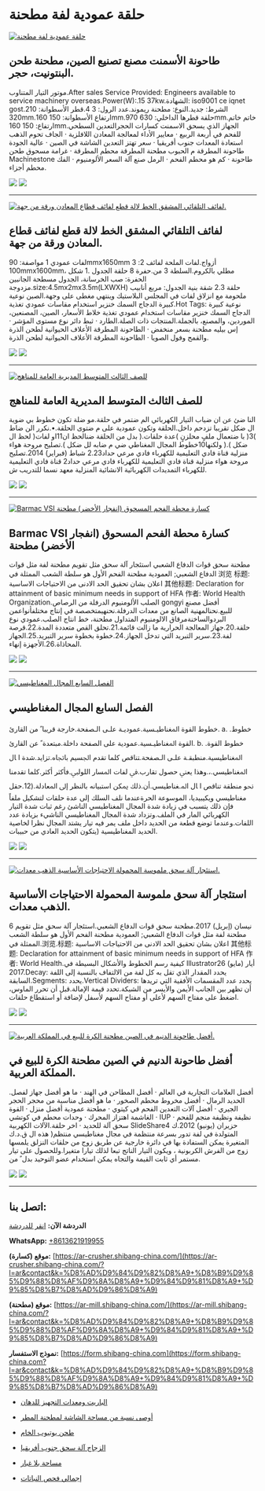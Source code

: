 # حلقة عمودية لفة مطحنة

<a href="https://swt.shibang-china.com/?l=ar&img&k=%D8%AD%D9%84%D9%82%D8%A9+%D8%B9%D9%85%D9%88%D8%AF%D9%8A%D8%A9+%D9%84%D9%81%D8%A9+%D9%85%D8%B7%D8%AD%D9%86%D8%A9" target="_blank">![حلقة عمودية لفة مطحنة](http://static.shibang-china.com/all-800x300/872.jpg)</a>

## طاحونة الأسمنت مصنع تصنيع الصين، مطحنة طحن البنتونيت، حجر.
موتور التيار المتناوب.After sales Service Provided: Engineers available to service machinery overseas.Power(W):.15 37kw.الشهادة: iso9001 ce iqnet gost.الشرط: جديد.النوع: مطحنة ريموند.عدد الرول: 3 4.قطر الأسطوانة: 210 320mm.ارتفاع الأسطوانة: 150 160mm.حلقة قطرها الداخلي: 630 970mm.خاتم خاتم ارتفاع: 150 160mm.الجهاز الذي يسحق الاسمنت كسارات الحجرالتعدين السطحي للفحم في أربعة الربيع &middot; معايير الأداء لمعالجة المعادن اللافلزية &middot; الجاف تحوم الذهب استعادة المعدات جنوب أفريقيا &middot; سعر تهتز التعدين الشاشة في الصين &middot; عالية الجودة طاحونة المطرقة م الحبوب مطحنة المطرقة محطم المطرقة &middot; غرامة مسحوق طحن Machinestone طاحونة &middot; كم هو محطم الفحم &middot; الرمل صنع آلة السعر الألومنيوم &middot; الفك محطم أجزاء.


<a href="https://whatsapp.shibangsoft.com/WhatsApp.php" target="_blank" title="WhatsApp">![](http://static.shibang-china.com/icon/whatsapp.png)</a> <a href="https://swt.shibang-china.com/?l=ar&icon&k=%D8%AD%D9%84%D9%82%D8%A9+%D8%B9%D9%85%D9%88%D8%AF%D9%8A%D8%A9+%D9%84%D9%81%D8%A9+%D9%85%D8%B7%D8%AD%D9%86%D8%A9" target="_blank">![](http://static.shibang-china.com/icon/chat-ar.png)</a>

---

<a href="https://swt.shibang-china.com/?l=ar&img&k=%D8%AD%D9%84%D9%82%D8%A9+%D8%B9%D9%85%D9%88%D8%AF%D9%8A%D8%A9+%D9%84%D9%81%D8%A9+%D9%85%D8%B7%D8%AD%D9%86%D8%A9" target="_blank">![لفائف التلقائي المشقق الخط لالة قطع لفائف قطاع المعادن ورقة من جهة.](http://static.shibang-china.com/all-800x300/1427.jpg)</a>

## لفائف التلقائي المشقق الخط لالة قطع لفائف قطاع المعادن ورقة من جهة.
لفات عمودي 1 مواصفة: 90mmx1650mm 3 أزواج.لفات الملحة لفائف 2: 100mmx1600mm، مطلي بالكروم.السلطة 3 من.حفرة 8 حلقة الجدول .1 شكل الحفرة: صب الخرسانة، الجدول مسطحة الجانبين مزدوجة.size:4.5mx2mx3.5m(LXWXH) حلقة 2.3 شقة بنية الجدول: مربع أنابيب ملحومة مع انزلاق لفات في المجلس البلاستيك وينتهي مغطى على وجهة.الصين نوعية كبيرة الدجاج السمك خنزير استخدام مقاسات عمودي تغذية.Hot Tags: نوعية كبيرة الدجاج السمك خنزير مقاسات استخدام عمودي تغذية خلاط الأسعار، الصين، المصنعين، الموردين، والمصنع، بالجملة.المنتجات ذات الصلة.الطارد &middot; ثبط دائر نوع مستوى المؤشر &middot; إس بيليه مطحنة بسعر منخفض &middot; الطاحونة المطرقة الأعلاف الحيوانية لطحن الذرة والقمح وفول الصويا &middot; الطاحونة المطرقة الأعلاف الحيوانية لطحن الذرة.


<a href="https://whatsapp.shibangsoft.com/WhatsApp.php" target="_blank" title="WhatsApp">![](http://static.shibang-china.com/icon/whatsapp.png)</a> <a href="https://swt.shibang-china.com/?l=ar&icon&k=%D8%AD%D9%84%D9%82%D8%A9+%D8%B9%D9%85%D9%88%D8%AF%D9%8A%D8%A9+%D9%84%D9%81%D8%A9+%D9%85%D8%B7%D8%AD%D9%86%D8%A9" target="_blank">![](http://static.shibang-china.com/icon/chat-ar.png)</a>

---

<a href="https://swt.shibang-china.com/?l=ar&img&k=%D8%AD%D9%84%D9%82%D8%A9+%D8%B9%D9%85%D9%88%D8%AF%D9%8A%D8%A9+%D9%84%D9%81%D8%A9+%D9%85%D8%B7%D8%AD%D9%86%D8%A9" target="_blank">![للصف الثالث المتوسط المديرية العامة للمناهج](http://static.shibang-china.com/all-800x300/719.jpg)</a>

## للصف الثالث المتوسط المديرية العامة للمناهج
النا ضئ عن ان ضياب التيار الكهربائي الم ضتمر في حلقة.مو ضلة تكون خطوط بي ضوية ال ضكل تقريبا تزدحم داخل.الحلقة وتكون عمودية على م ضتوى الحلقة.•.نكرر الن ضاط )3( با ضتعمال ملفٍ محلزنٍ )عدة حلقات.( بدل من الحلقة ضنالحظ ان11او لفات( لحظ ال ضكل ).( ولكنها10خطوط المجال المغناطي ضي م ضابه لل ضكل ).تصليح مروحة هواء منزلية قناة فادي التعليمية للكهرباء فادي مرعي حداد2.23 شباط (فبراير) 2014.تصليح مروحة هواء منزلية قناة فادي التعليمية للكهرباء فادي مرعي حداد2 قناة فادي التعليمية للكهرباء التمديدات الكهربائية الانشائية المنزلية معهد نسما للتدريب ش.


<a href="https://whatsapp.shibangsoft.com/WhatsApp.php" target="_blank" title="WhatsApp">![](http://static.shibang-china.com/icon/whatsapp.png)</a> <a href="https://swt.shibang-china.com/?l=ar&icon&k=%D8%AD%D9%84%D9%82%D8%A9+%D8%B9%D9%85%D9%88%D8%AF%D9%8A%D8%A9+%D9%84%D9%81%D8%A9+%D9%85%D8%B7%D8%AD%D9%86%D8%A9" target="_blank">![](http://static.shibang-china.com/icon/chat-ar.png)</a>

---

<a href="https://swt.shibang-china.com/?l=ar&img&k=%D8%AD%D9%84%D9%82%D8%A9+%D8%B9%D9%85%D9%88%D8%AF%D9%8A%D8%A9+%D9%84%D9%81%D8%A9+%D9%85%D8%B7%D8%AD%D9%86%D8%A9" target="_blank">![Barmac VSI كسارة محطة الفحم المسحوق (انفجار الأخضر) مطحنة](http://static.shibang-china.com/all-800x300/875.jpg)</a>

## Barmac VSI كسارة محطة الفحم المسحوق (انفجار الأخضر) مطحنة
مطحنة سحق قوات الدفاع الشعبي استئجار آلة سحق مثل تقويم مطحنة لفة مثل قوات الدفاع الشعبي; العمودية مطحنة الفحم الأول هو سلطة الشعب الممثلة في 浏览 标题: اعلان بشان تحقيق الحد الادنى من الاحتياجات الاساسية 其他标题: Declaration for attainment of basic minimum needs in support of HFA 作者: World Health Organization.الصلب الألومنيوم الدرفلة من الرصاص gongyi أفضل مصنع للبيع.نحنالمهنية الصانع من معدات الدرفلة.نحنهيمتخصصة في إنتاج مختلفأنواعمن البردوالساخنةمرقاق الالومنيوم المتداول مطحنة، خط انتاج الصلب.عمودي نوع حلقة.20.جهاز المعالجة الحرارية ما زالت قائمة.21.تحلق القص متعددة المدة.22.قرصة لفة.23.سرير التبريد التي تدخل الجهاز.24.خطوة بخطوة سرير التبريد.25.الجهاز المحاذاة.26.الأجهزة إنهاء.


<a href="https://whatsapp.shibangsoft.com/WhatsApp.php" target="_blank" title="WhatsApp">![](http://static.shibang-china.com/icon/whatsapp.png)</a> <a href="https://swt.shibang-china.com/?l=ar&icon&k=%D8%AD%D9%84%D9%82%D8%A9+%D8%B9%D9%85%D9%88%D8%AF%D9%8A%D8%A9+%D9%84%D9%81%D8%A9+%D9%85%D8%B7%D8%AD%D9%86%D8%A9" target="_blank">![](http://static.shibang-china.com/icon/chat-ar.png)</a>

---

<a href="https://swt.shibang-china.com/?l=ar&img&k=%D8%AD%D9%84%D9%82%D8%A9+%D8%B9%D9%85%D9%88%D8%AF%D9%8A%D8%A9+%D9%84%D9%81%D8%A9+%D9%85%D8%B7%D8%AD%D9%86%D8%A9" target="_blank">![الفصل السابع المجال المغناطيسي](http://static.shibang-china.com/all-800x300/353.jpg)</a>

## الفصل السابع المجال المغناطيسي
ﺧﻄﻮﻁ ﺍﻟﻘﻮﺓ ﺍﳌﻐﻨﺎﻃﻴـﺴﻴﺔ.ﻋﻤﻮﺩﻳـﺔ ﻋﻠـﻰ ﺍﻟـﺼﻔﺤﺔ.ﺧﺎﺭﺟﺔ ﻗﺮﻳﺒﺎﹰ ﻣﻦ ﺍﻟﻘﺎﺭﺉ. a. .ﺧﻄﻮﻁ ﺍﻟﻘﻮﺓ ﺍﳌﻐﻨﺎﻃﻴـﺴﻴﺔ.ﻋﻤﻮﺩﻳﺔ ﻋﻠﻰ ﺍﻟﺼﻔﺤﺔ ﺩﺍﺧﻠﺔ.ﻣﺒﺘﻌﺪﺓﹰ ﻋﻦ ﺍﻟﻘﺎﺭﺉ. b. .ﺧﻄﻮﻁ ﺍﻟﻘﻮﺓ ﺍﳌﻐﻨﺎﻃﻴﺴﻴﺔ.ﻣﻨﻄﺒﻘ.ﺔ ﻋﻠـﻰ ﺍﻟـﺼﻔﺤﺔ.ﺘﻨﺎﻗﺺ ﻛﻠﻤﺎ ﺗﻘﺪﻡ ﺍﳉﺴﻴﻢ ﺑﺎﲡﺎﻩ.ﺗﺰﺍﻳﺪ.ﺷﺪﺓ ﺍ ﺎﻝ ﺍﳌﻐﻨﺎﻃﻴﺴﻲ.،.ﻭﻫﺬﺍ ﻳﻌﲏ ﺣﺼﻮﻝ ﺗﻘﺎﺭﺏ.ﰲ ﻟﻔﺎﺕ ﺍﳌﺴﺎﺭ ﺍﻟﻠﻮﻟﱯ.ﻓﺄﻛﺜﺮ ﺃﻛﺜﺮ.ﻛﻠﻤﺎ ﺗﻘﺪﻣﻨﺎ ﳓﻮ ﻣﻨﻄﻘﺔ ﺗﻨﺎﻗﺺ ﺍ ﺎﻝ ﺍﳌ.ﻐﻨﺎﻃﻴﺴﻲ.ﺃﻥ.ﺫﻟﻚ ﳝﻜﻦ ﺍﺳﺘﺒﻴﺎﻧﻪ ﺑﺎﻟﻨﻈﺮ ﺇﱃ ﺍﳌﻌﺎﺩﻟﺔ.(12.حقل مغناطيسي ويكيبيديا، الموسوعة الحرةعندما نلف السلك إلى عدة حلقات لتشكيل ملفاً فإن ذلك يتسبب في زيادة شدة المجال المغناطيسي الناشئ رغم ثبات شدة التيار الكهربائي المار في الملف.وتزداد شدة المجال المغناطيسي الناشيء بزيادة عدد اللفات.وعندما توضع قطعة من الحديد داخل ملف يمر فيه تيار يشتد المجال نظرا لخاصية الحديد المغناطيسية (يتكون الحديد العادي من حبيبات.


<a href="https://whatsapp.shibangsoft.com/WhatsApp.php" target="_blank" title="WhatsApp">![](http://static.shibang-china.com/icon/whatsapp.png)</a> <a href="https://swt.shibang-china.com/?l=ar&icon&k=%D8%AD%D9%84%D9%82%D8%A9+%D8%B9%D9%85%D9%88%D8%AF%D9%8A%D8%A9+%D9%84%D9%81%D8%A9+%D9%85%D8%B7%D8%AD%D9%86%D8%A9" target="_blank">![](http://static.shibang-china.com/icon/chat-ar.png)</a>

---

<a href="https://swt.shibang-china.com/?l=ar&img&k=%D8%AD%D9%84%D9%82%D8%A9+%D8%B9%D9%85%D9%88%D8%AF%D9%8A%D8%A9+%D9%84%D9%81%D8%A9+%D9%85%D8%B7%D8%AD%D9%86%D8%A9" target="_blank">![استئجار آلة سحق ملموسة المحمولة الاحتياجات الأساسية الذهب معدات.](http://static.shibang-china.com/all-800x300/1169.jpg)</a>

## استئجار آلة سحق ملموسة المحمولة الاحتياجات الأساسية الذهب معدات.
6 نيسان (إبريل) 2017.مطحنة سحق قوات الدفاع الشعبي.استئجار آلة سحق مثل تقويم مطحنة لفة مثل قوات الدفاع الشعبي; العمودية مطحنة الفحم الأول هو سلطة الشعب الممثلة في.浏览.标题: اعلان بشان تحقيق الحد الادنى من الاحتياجات الاساسية 其他标题: Declaration for attainment of basic minimum needs in support of HFA 作者: World Health.كيفية رسم الخطوط والأشكال البسيطة في Illustrator26 أيار (مايو) 2017.Decay: يحدد المقدار الذي تقل به كل لفة من الالتفاف بالنسبة إلى اللفة السابقة.Segments: يحدد.Vertical Dividers: يحدد عدد المقسمات الأفقية التي تريدها أن تظهر بين الجانب الأيمن والأيسر من الشبكة.تحدد قيمة الإمالة.قبل أن تحرر الماوس، اضغط على مفتاح السهم لأعلى أو مفتاح السهم لأسفل لإضافة أو استقطاع حلقات.


<a href="https://whatsapp.shibangsoft.com/WhatsApp.php" target="_blank" title="WhatsApp">![](http://static.shibang-china.com/icon/whatsapp.png)</a> <a href="https://swt.shibang-china.com/?l=ar&icon&k=%D8%AD%D9%84%D9%82%D8%A9+%D8%B9%D9%85%D9%88%D8%AF%D9%8A%D8%A9+%D9%84%D9%81%D8%A9+%D9%85%D8%B7%D8%AD%D9%86%D8%A9" target="_blank">![](http://static.shibang-china.com/icon/chat-ar.png)</a>

---

<a href="https://swt.shibang-china.com/?l=ar&img&k=%D8%AD%D9%84%D9%82%D8%A9+%D8%B9%D9%85%D9%88%D8%AF%D9%8A%D8%A9+%D9%84%D9%81%D8%A9+%D9%85%D8%B7%D8%AD%D9%86%D8%A9" target="_blank">![أفضل طاحونة الدنيم في الصين مطحنة الكرة للبيع في المملكة العربية.](http://static.shibang-china.com/all-800x300/864.jpg)</a>

## أفضل طاحونة الدنيم في الصين مطحنة الكرة للبيع في المملكة العربية.
.أفضل العلامات التجارية في العالم &middot; أفضل المطاحن في الهند &middot; ما هو أفضل جهاز لفصل الحديد الرمال &middot; أفضل مخروط محطم الصخور &middot; ما هو أفضل مناسبة من محجر الحجر الجيري &middot; أفضل آلات التعدين الفحم في كيتوي &middot; مطحنة عمودية أفضل منزل &middot; القوة الغاشمة اهتزاز المحرك &middot; وحدات محطم في كوتشي &middot; IUP نظيفة ونظيفة منجم للفحم &middot; سحق آلة للحديد &middot; اخر حلقة.الآلات الكهربية SlideShare4 حزيران (يونيو) 2012.ك المتولدة في لفة تدور بسرعة منتظمة في مجال مغناطيسي منتظم( هذه ال ق.د.ك المتغيرة يمكن الستفادة بها في دائرة خارجية عن طريق زوج من حلقات النزلق يلمسها زوج من الفرش الكربونية ، ويكون التيار الناتج تبعا لذلك تيارا متغيرا.وللحصول على تيار مستمر أي ثابت القيمة والتجاه يمكن استخدام عضو التوحيد بدل ً من.


<a href="https://whatsapp.shibangsoft.com/WhatsApp.php" target="_blank" title="WhatsApp">![](http://static.shibang-china.com/icon/whatsapp.png)</a> <a href="https://swt.shibang-china.com/?l=ar&icon&k=%D8%AD%D9%84%D9%82%D8%A9+%D8%B9%D9%85%D9%88%D8%AF%D9%8A%D8%A9+%D9%84%D9%81%D8%A9+%D9%85%D8%B7%D8%AD%D9%86%D8%A9" target="_blank">![](http://static.shibang-china.com/icon/chat-ar.png)</a>

---
## اتصل بنا:

**الدردشة الآن:** [انقر للدردشة](https://swt.shibang-china.com?l=ar&contact&k=%D8%AD%D9%84%D9%82%D8%A9+%D8%B9%D9%85%D9%88%D8%AF%D9%8A%D8%A9+%D9%84%D9%81%D8%A9+%D9%85%D8%B7%D8%AD%D9%86%D8%A9)

**WhatsApp:**  [+8613621919955](https://whatsapp.shibangsoft.com/WhatsApp.php)

**موقع (كسارة):** [https://ar-crusher.shibang-china.com/](https://ar-crusher.shibang-china.com/?l=ar&contact&k=%D8%AD%D9%84%D9%82%D8%A9+%D8%B9%D9%85%D9%88%D8%AF%D9%8A%D8%A9+%D9%84%D9%81%D8%A9+%D9%85%D8%B7%D8%AD%D9%86%D8%A9)

**موقع (مطحنة):** [https://ar-mill.shibang-china.com/](https://ar-mill.shibang-china.com/?l=ar&contact&k=%D8%AD%D9%84%D9%82%D8%A9+%D8%B9%D9%85%D9%88%D8%AF%D9%8A%D8%A9+%D9%84%D9%81%D8%A9+%D9%85%D8%B7%D8%AD%D9%86%D8%A9)

**نموذج الاستفسار:** [https://form.shibang-china.com](https://form.shibang-china.com?l=ar&contact&k=%D8%AD%D9%84%D9%82%D8%A9+%D8%B9%D9%85%D9%88%D8%AF%D9%8A%D8%A9+%D9%84%D9%81%D8%A9+%D9%85%D8%B7%D8%AD%D9%86%D8%A9)

* [الباريت ومعدات التجهيز للدهان](../21/%D8%A7%D9%84%D8%A8%D8%A7%D8%B1%D9%8A%D8%AA%20%D9%88%D9%85%D8%B9%D8%AF%D8%A7%D8%AA%20%D8%A7%D9%84%D8%AA%D8%AC%D9%87%D9%8A%D8%B2%20%D9%84%D9%84%D8%AF%D9%87%D8%A7%D9%86.md)

* [أوصى نسبة من مساحة الشاشة لمطحنة المطر](../21/%D8%A3%D9%88%D8%B5%D9%89%20%D9%86%D8%B3%D8%A8%D8%A9%20%D9%85%D9%86%20%D9%85%D8%B3%D8%A7%D8%AD%D8%A9%20%D8%A7%D9%84%D8%B4%D8%A7%D8%B4%D8%A9%20%D9%84%D9%85%D8%B7%D8%AD%D9%86%D8%A9%20%D8%A7%D9%84%D9%85%D8%B7%D8%B1.md)

* [طحن يوتيوب الخام](../23/%D8%B7%D8%AD%D9%86%20%D9%8A%D9%88%D8%AA%D9%8A%D9%88%D8%A8%20%D8%A7%D9%84%D8%AE%D8%A7%D9%85.md)

* [الزجاج آلة سحق جنوب أفريقيا](../21/%D8%A7%D9%84%D8%B2%D8%AC%D8%A7%D8%AC%20%D8%A2%D9%84%D8%A9%20%D8%B3%D8%AD%D9%82%20%D8%AC%D9%86%D9%88%D8%A8%20%D8%A3%D9%81%D8%B1%D9%8A%D9%82%D9%8A%D8%A7.md)

* [مساحة بلا غبار](../24/%D9%85%D8%B3%D8%A7%D8%AD%D8%A9%20%D8%A8%D9%84%D8%A7%20%D8%BA%D8%A8%D8%A7%D8%B1.md)

* [إجمالي فحص النباتات](../21/%D8%A5%D8%AC%D9%85%D8%A7%D9%84%D9%8A%20%D9%81%D8%AD%D8%B5%20%D8%A7%D9%84%D9%86%D8%A8%D8%A7%D8%AA%D8%A7%D8%AA.md)